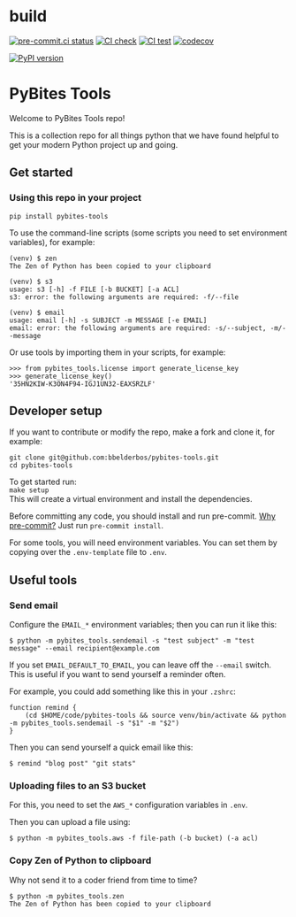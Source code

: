 # build

[![pre-commit.ci status](https://results.pre-commit.ci/badge/github/rhyspowell/pybites-tools/main.svg)](https://results.pre-commit.ci/latest/github/PyBites-Open-Source/pybites-tools/main)
[![CI check](https://github.com/rhyspowell/pybites-tools/workflows/check/badge.svg)](https://github.com/rhyspowell/pybites-tools/actions)
[![CI test](https://github.com/rhyspowell/pybites-tools/actions/workflows/test/badge.svg)](https://github.com/rhyspowell/pybites-tools/actions/workflows/test)
[![codecov](https://codecov.io/gh/rhyspowell/pybites-tools/branch/main/graph/badge.svg)](https://codecov.io/gh/rhyspowell/pybites-tools)

[![PyPI version](https://badge.fury.io/py/build.svg)](https://)

# PyBites Tools

Welcome to PyBites Tools repo!

This is a collection repo for all things python that we have found helpful to get your modern Python project up and going.

## Get started

### Using this repo in your project

```
pip install pybites-tools
```

To use the command-line scripts (some scripts you need to set environment variables), for example:

```
(venv) $ zen
The Zen of Python has been copied to your clipboard

(venv) $ s3
usage: s3 [-h] -f FILE [-b BUCKET] [-a ACL]
s3: error: the following arguments are required: -f/--file

(venv) $ email
usage: email [-h] -s SUBJECT -m MESSAGE [-e EMAIL]
email: error: the following arguments are required: -s/--subject, -m/--message
```

Or use tools by importing them in your scripts, for example:

```
>>> from pybites_tools.license import generate_license_key
>>> generate_license_key()
'35HN2KIW-K3ON4F94-IGJ1UN32-EAXSRZLF'
```

## Developer setup

If you want to contribute or modify the repo, make a fork and clone it, for example:

```
git clone git@github.com:bbelderbos/pybites-tools.git
cd pybites-tools
```

To get started run: \
`make setup` \
This will create a virtual environment and install the dependencies.

Before committing any code, you should install and run pre-commit. [Why pre-commit?](https://talkpython.fm/episodes/show/282/pre-commit-framework)
Just run `pre-commit install`.

For some tools, you will need environment variables. You can set them by copying over the `.env-template` file to `.env`.

## Useful tools

### Send email

Configure the `EMAIL_*` environment variables; then you can run it like this:

```
$ python -m pybites_tools.sendemail -s "test subject" -m "test message" --email recipient@example.com
```

If you set `EMAIL_DEFAULT_TO_EMAIL`, you can leave off the `--email` switch. This is useful if you want to send yourself a reminder often.

For example, you could add something like this in your `.zshrc`:

```
function remind {
    (cd $HOME/code/pybites-tools && source venv/bin/activate && python -m pybites_tools.sendemail -s "$1" -m "$2")
}
```

Then you can send yourself a quick email like this:

```
$ remind "blog post" "git stats"
```

### Uploading files to an S3 bucket

For this, you need to set the `AWS_*` configuration variables in `.env`.

Then you can upload a file using:

```
$ python -m pybites_tools.aws -f file-path (-b bucket) (-a acl)
```

### Copy Zen of Python to clipboard

Why not send it to a coder friend from time to time?

```
$ python -m pybites_tools.zen
The Zen of Python has been copied to your clipboard
```
